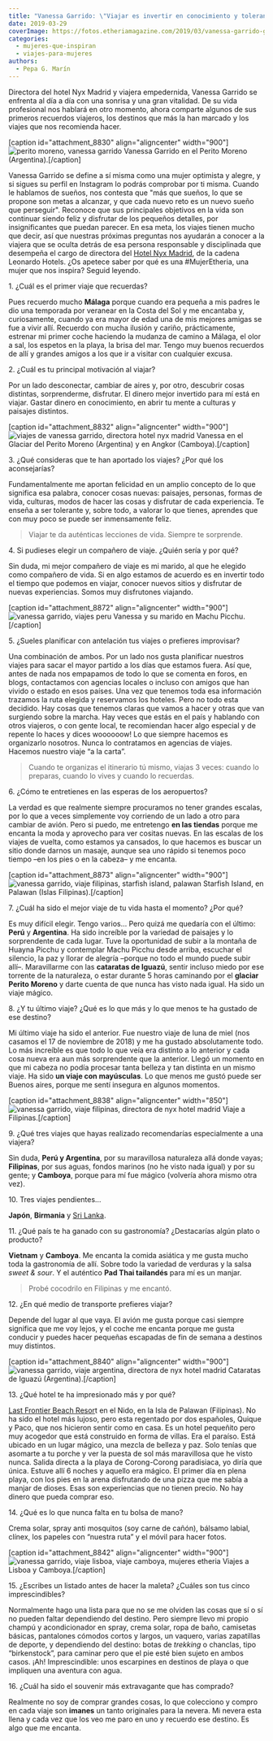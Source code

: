 ```yaml
---
title: "Vanessa Garrido: \"Viajar es invertir en conocimiento y tolerancia\""
date: 2019-03-29
coverImage: https://fotos.etheriamagazine.com/2019/03/vanessa-garrido-glaciar-perito-moreno.jpg
categories: 
  - mujeres-que-inspiran
  - viajes-para-mujeres
authors: 
  - Pepa G. Marín
---
```


Directora del hotel Nyx Madrid y viajera empedernida, Vanessa Garrido se enfrenta al día 
a día con una sonrisa y una gran vitalidad. De su vida profesional nos hablará en otro 
momento, ahora comparte algunos de sus primeros recuerdos viajeros, los destinos que más 
la han marcado y los viajes que nos recomienda hacer. 

\[caption id="attachment\_8830" align="aligncenter" width="900"\]![perito moreno, vanessa garrido](https://fotos.etheriamagazine.com/2019/03/vanessa-garrido-mujer-etheria.jpg "Vanessa Garrido en el Perito Moreno (Argentina).") Vanessa Garrido en el Perito Moreno (Argentina).\[/caption\]

Vanessa Garrido se define a sí misma como una mujer optimista y alegre, y si sigues su perfil en Instagram lo podrás comprobar por ti misma. Cuando le hablamos de sueños, nos contesta que "más que sueños, lo que se propone son metas a alcanzar, y que cada nuevo reto es un nuevo sueño que perseguir". Reconoce que sus principales objetivos en la vida son continuar siendo feliz y disfrutar de los pequeños detalles, por insignificantes que puedan parecer. En esa meta, los viajes tienen mucho que decir, así que nuestras próximas preguntas nos ayudarán a conocer a la viajera que se oculta detrás de esa persona responsable y disciplinada que desempeña el cargo de directora del [Hotel Nyx Madrid](https://www.leonardo-hotels.es/nyx-madrid), de la cadena Leonardo Hotels. ¿Os apetece saber por qué es una #MujerEtheria, una mujer que nos inspira? Seguid leyendo.

1\. ¿Cuál es el primer viaje que recuerdas? 

Pues recuerdo mucho **Málaga** porque cuando era pequeña a mis padres le dio una temporada por veranear en la Costa del Sol y me encantaba y, curiosamente, cuando ya era mayor de edad una de mis mejores amigas se fue a vivir allí. Recuerdo con mucha ilusión y cariño, prácticamente, estrenar mi primer coche haciendo la mudanza de camino a Málaga, el olor a sal, los espetos en la playa, la brisa del mar. Tengo muy buenos recuerdos de allí y grandes amigos a los que ir a visitar con cualquier excusa.

2\. ¿Cuál es tu principal motivación al viajar? 

Por un lado desconectar, cambiar de aires y, por otro, descubrir cosas distintas, sorprenderme, disfrutar. El dinero mejor invertido para mí está en viajar. Gastar dinero en conocimiento, en abrir tu mente a culturas y paisajes distintos.

\[caption id="attachment\_8832" align="aligncenter" width="900"\]![viajes de vanessa garrido, directora hotel nyx madrid](https://fotos.etheriamagazine.com/2019/03/vanessa-garrido-argentina-camboya.jpg "Vanessa en el Glaciar del Perito Moreno (Argentina) y en Angkor (Camboya).") Vanessa en el Glaciar del Perito Moreno (Argentina) y en Angkor (Camboya).\[/caption\]

3\. ¿Qué consideras que te han aportado los viajes? ¿Por qué los aconsejarías? 

Fundamentalmente me aportan felicidad en un amplio concepto de lo que significa esa palabra, conocer cosas nuevas: paisajes, personas, formas de vida, culturas, modos de hacer las cosas y disfrutar de cada experiencia. Te enseña a ser tolerante y, sobre todo, a valorar lo que tienes, aprendes que con muy poco se puede ser inmensamente feliz.

> Viajar te da auténticas lecciones de vida. Siempre te sorprende. 

4\. Si pudieses elegir un compañero de viaje. ¿Quién sería y por qué? 

Sin duda, mi mejor compañero de viaje es mi marido, al que he elegido como compañero de vida. Si en algo estamos de acuerdo es en invertir todo el tiempo que podemos en viajar, conocer nuevos sitios y disfrutar de nuevas experiencias. Somos muy disfrutones viajando.

\[caption id="attachment\_8872" align="aligncenter" width="900"\]![vanessa garrido, viajes peru](https://fotos.etheriamagazine.com/2019/03/vanesa-machu-picchu.jpg) Vanessa y su marido en Machu Picchu.\[/caption\]

5\. ¿Sueles planificar con antelación tus viajes o prefieres improvisar? 

Una combinación de ambos. Por un lado nos gusta planificar nuestros viajes para sacar el mayor partido a los días que estamos fuera. Así que, antes de nada nos empapamos de todo lo que se comenta en foros, en blogs, contactamos con agencias locales o incluso con amigos que han vivido o estado en esos países. Una vez que tenemos toda esa información trazamos la ruta elegida y reservamos los hoteles. Pero no todo esta decidido. Hay cosas que tenemos claras que vamos a hacer y otras que van surgiendo sobre la marcha. Hay veces que estás en el país y hablando con otros viajeros, o con gente local, te recomiendan hacer algo especial y de repente lo haces y dices woooooow! Lo que siempre hacemos es organizarlo nosotros. Nunca lo contratamos en agencias de viajes. Hacemos nuestro viaje “a la carta”.

> Cuando te organizas el itinerario tú mismo, viajas 3 veces: cuando lo preparas, cuando 
> lo vives y cuando lo recuerdas. 

6\. ¿Cómo te entretienes en las esperas de los aeropuertos? 

La verdad es que realmente siempre procuramos no tener grandes escalas, por lo que a veces simplemente voy corriendo de un lado a otro para cambiar de avión. Pero si puedo, me entretengo **en las tiendas** porque me encanta la moda y aprovecho para ver cositas nuevas. En las escalas de los viajes de vuelta, como estamos ya cansados, lo que hacemos es buscar un sitio donde darnos un masaje, aunque sea uno rápido si tenemos poco tiempo –en los pies o en la cabeza– y me encanta.

\[caption id="attachment\_8873" align="aligncenter" width="900"\]![vanessa garrido, viaje filipinas, starfish island, palawan](https://fotos.etheriamagazine.com/2019/03/vanessa-garrido-palawan.jpg) Starfish Island, en Palawan (Islas Filipinas).\[/caption\]

7\. ¿Cuál ha sido el mejor viaje de tu vida hasta el momento? ¿Por qué? 

Es muy difícil elegir. Tengo varios… Pero quizá me quedaría con el último: **Perú** y **Argentina**. Ha sido increíble por la variedad de paisajes y lo sorprendente de cada lugar. Tuve la oportunidad de subir a la montaña de Huayna Picchu y contemplar Machu Picchu desde arriba, escuchar el silencio, la paz y llorar de alegría –porque no todo el mundo puede subir allí–. Maravillarme con las **cataratas de Iguazú**, sentir incluso miedo por ese torrente de la naturaleza, o estar durante 5 horas caminando por el **glaciar Perito Moreno** y darte cuenta de que nunca has visto nada igual. Ha sido un viaje mágico.

8\. ¿Y tu último viaje? ¿Qué es lo que más y lo que menos te ha gustado de ese destino? 

Mi último viaje ha sido el anterior. Fue nuestro viaje de luna de miel (nos casamos el 17 de noviembre de 2018) y me ha gustado absolutamente todo. Lo más increíble es que todo lo que veía era distinto a lo anterior y cada cosa nueva era aun más sorprendente que la anterior. Llegó un momento en que mi cabeza no podía procesar tanta belleza y tan distinta en un mismo viaje. Ha sido **un viaje con mayúsculas**. Lo que menos me gustó puede ser Buenos aires, porque me sentí insegura en algunos momentos.

\[caption id="attachment\_8838" align="aligncenter" width="850"\]![vanessa garrido, viaje filipinas, directora de nyx hotel madrid](https://fotos.etheriamagazine.com/2019/03/vanessa-garrido-mujer-etheria-viajes.jpg "Viaje a Filipinas.") Viaje a Filipinas.\[/caption\]

9\. ¿Qué tres viajes que hayas realizado recomendarías especialmente a una viajera? 

Sin duda, **Perú y Argentina**, por su maravillosa naturaleza allá donde vayas; **Filipinas**, por sus aguas, fondos marinos (no he visto nada igual) y por su gente; y **Camboya**, porque para mí fue mágico (volvería ahora mismo otra vez).

10\. Tres viajes pendientes… 

**Japón**, **Birmania** y [Sri Lanka](https://etheriamagazine.com/2019/02/01/sri-lanka-para-mujeres-viajeras/).

11\. ¿Qué país te ha ganado con su gastronomía? ¿Destacarías algún plato o producto? 

**Vietnam** y **Camboya**. Me encanta la comida asiática y me gusta mucho toda la gastronomía de allí. Sobre todo la variedad de verduras y la salsa _sweet & sour_. Y el auténtico **Pad Thai tailandés** para mí es un manjar.

> Probé cocodrilo en Filipinas y me encantó. 

12\. ¿En qué medio de transporte prefieres viajar? 

Depende del lugar al que vaya. El avión me gusta porque casi siempre significa que me voy lejos, y el coche me encanta porque me gusta conducir y puedes hacer pequeñas escapadas de fin de semana a destinos muy distintos.

\[caption id="attachment\_8840" align="aligncenter" width="900"\]![vanessa garrido, viaje argentina, directora de nyx hotel madrid](https://fotos.etheriamagazine.com/2019/03/vanessa-garrigo-cataratas-iguazu.jpg "Cataratas de Iguazú (Argentina).") Cataratas de Iguazú (Argentina).\[/caption\]

13\. ¿Qué hotel te ha impresionado más y por qué? 

[Last Frontier Beach Resor](http://lastfrontierbeachresort.com/)t en el Nido, en la Isla de Palawan (Filipinas). No ha sido el hotel más lujoso, pero esta regentado por dos españoles, Quique y Paco, que nos hicieron sentir como en casa. Es un hotel pequeñito pero muy acogedor que está construido en forma de villas. Era el paraíso. Está ubicado en un lugar mágico, una mezcla de belleza y paz. Solo tenías que asomarte a tu porche y ver la puesta de sol más maravillosa que he visto nunca. Salida directa a la playa de Corong-Corong paradisiaca, yo diría que única. Estuve allí 6 noches y aquello era mágico. El primer día en plena playa, con los pies en la arena disfrutando de una pizza que me sabía a manjar de dioses. Esas son experiencias que no tienen precio. No hay dinero que pueda comprar eso.

14\. ¿Qué es lo que nunca falta en tu bolsa de mano? 

Crema solar, spray anti mosquitos (soy carne de cañón), bálsamo labial, clínex, los papeles con “nuestra ruta” y el móvil para hacer fotos.

\[caption id="attachment\_8842" align="aligncenter" width="900"\]![vanessa garrido, viaje lisboa, viaje camboya, mujeres etheria](https://fotos.etheriamagazine.com/2019/03/vanessa-lisboa-camboya.jpg "Viajes a Lisboa y Camboya.") Viajes a Lisboa y Camboya.\[/caption\]

15\. ¿Escribes un listado antes de hacer la maleta? ¿Cuáles son tus cinco 
imprescindibles? 

Normalmente hago una lista para que no se me olviden las cosas que sí o sí no pueden faltar dependiendo del destino. Pero siempre llevo mi propio champú y acondicionador en spray, crema solar, ropa de baño, camisetas básicas, pantalones cómodos cortos y largos, un vaquero, varias zapatillas de deporte, y dependiendo del destino: botas de _trekking_ o chanclas, tipo “birkenstock”, para caminar pero que el pie esté bien sujeto en ambos casos. ¡Ah! Imprescindible: unos escarpines en destinos de playa o que impliquen una aventura con agua.

16\. ¿Cuál ha sido el souvenir más extravagante que has comprado? 

Realmente no soy de comprar grandes cosas, lo que colecciono y compro en cada viaje son **imanes** un tanto originales para la nevera. Mi nevera esta llena y cada vez que los veo me paro en uno y recuerdo ese destino. Es algo que me encanta.

